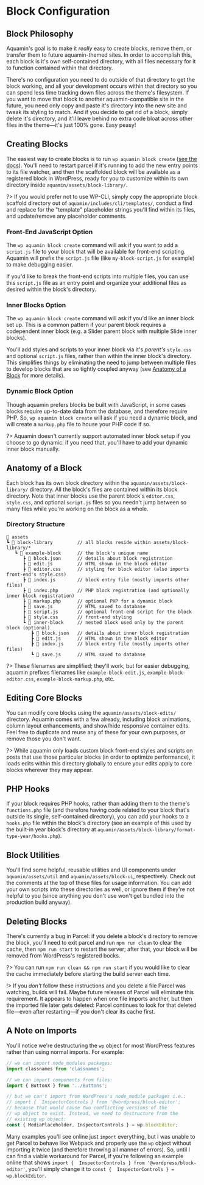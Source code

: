# Block Configuration

## Block Philosophy

Aquamin's goal is to make it _really_ easy to create blocks, remove them, or transfer them to future aquamin-themed sites. In order to accomplish this, each block is it's own self-contained directory, with all files necessary for it to function contained within that directory.

There's no configuration you need to do outside of that directory to get the block working, and all your development occurs within that directory so you can spend less time tracking down files across the theme's filesystem. If you want to move that block to another aquamin-compatible site in the future, you need only copy and paste it's directory into the new site and tweak its styling to match. And if you decide to get rid of a block, simply delete it's directory, and it'll leave behind no extra code bloat across other files in the theme—it's just 100% gone. Easy peasy!

## Creating Blocks

The easiest way to create blocks is to run `wp aquamin block create` ([see the docs](/features/wp-cli#wp-aquamin-block-create)). You'll need to restart parcel if it's running to add the new entry points to its file watcher, and then the scaffolded block will be available as a registered block in WordPress, ready for you to customize within its own directory inside `aquamin/assets/block-library/`.

?> If you would prefer not to use WP-CLI, simply copy the appropriate block scaffold directory out of `aquamin/includes/cli/templates/`, conduct a find and replace for the "template" placeholder strings you'll find within its files, and update/remove any placeholder comments.

### Front-End JavaScript Option

The `wp aquamin block create` command will ask if you want to add a `script.js` file to your block that will be available for front-end scripting. Aquamin will prefix the `script.js` file (like `my-block-script.js` for example) to make debugging easier.

If you'd like to break the front-end scripts into multiple files, you can use this `script.js` file as an entry point and organize your additional files as desired within the block's directory.

### Inner Blocks Option

The `wp aquamin block create` command will ask if you'd like an inner block set up. This is a common pattern if your parent block requires a codependent inner block (e.g. a Slider parent block with multiple Slide inner blocks).

You'll add styles and scripts to your inner block via it's _parent's_ `style.css` and optional `script.js` files, rather than within the inner block's directory. This simplifies things by eliminating the need to jump between multiple files to develop blocks that are so tightly coupled anyway (see [Anatomy of a Block](#anatomy-of-a-block) for more details).

### Dynamic Block Option

Though aquamin prefers blocks be built with JavaScript, in some cases blocks require up-to-date data from the database, and therefore require PHP. So, `wp aquamin block create` will ask if you need a dynamic block, and will create a `markup.php` file to house your PHP code if so.

?> Aquamin doesn't currently support automated inner block setup if you choose to go dynamic: if you need that, you'll have to add your dynamic inner block manually.

## Anatomy of a Block

Each block has its own block directory within the `aquamin/assets/block-library/` directory. All the block's files are contained within its block directory. Note that inner blocks use the parent block's `editor.css`, `style.css`, and optional `script.js` files so you needn't jump between so many files while you're working on the block as a whole.

### Directory Structure

```
📂 assets
┗ 📂 block-library         // all blocks reside within assets/block-library/*
   ┗ 📂 example-block      // the block's unique name
      ┣ 📄 block.json      // details about block registration
      ┣ 📄 edit.js         // HTML shown in the block editor
      ┣ 📄 editor.css      // styling for block editor (also imports front-end's style.css)
      ┣ 📄 index.js        // block entry file (mostly imports other files)
      ┣ 📄 index.php       // PHP block registration (and optionally inner block registration)
      ┣ 📄 markup.php      // optional PHP for a dynamic block
      ┣ 📄 save.js         // HTML saved to database
      ┣ 📄 script.js       // optional front-end script for the block
      ┣ 📄 style.css       // front-end styling
      ┗ 📂 inner-block     // nested block used only by the parent block (optional)
         ┣ 📄 block.json   // details about inner block registration
         ┣ 📄 edit.js      // HTML shown in the block editor
         ┣ 📄 index.js     // block entry file (mostly imports other files)
         ┗ 📄 save.js      // HTML saved to database
```
?> These filenames are simplified; they'll work, but for easier debugging, aquamin prefixes filenames like `example-block-edit.js`, `example-block-editor.css`, `example-block-markup.php`, etc.

## Editing Core Blocks

You can modify core blocks using the `aquamin/assets/block-edits/` directory. Aquamin comes with a few already, including block animations, column layout enhancements, and show/hide responsive container edits. Feel free to duplicate and reuse any of these for your own purposes, or remove those you don't want.

?> While aquamin only loads custom block front-end styles and scripts on posts that use those particular blocks (in order to optimize performance), it loads edits within this directory globally to ensure your edits apply to core blocks wherever they may appear.

## PHP Hooks

If your block requires PHP hooks, rather than adding them to the theme's `functions.php` file (and therefore having code related to your block that's outside its single, self-contained directory), you can add your hooks to a `hooks.php` file within the block's directory (see an example of this used by the built-in year block's directory at `aquamin/assets/block-library/format-type-year/hooks.php`).

## Block Utilities

You'll find some helpful, reusable utilities and UI components under `aquamin/assets/util` and `aquamin/assets/block-ui`, respectively. Check out the comments at the top of these files for usage information. You can add your own scripts into these directories as well, or ignore them if they're not helpful to you (since anything you don't use won't get bundled into the production build anyway).

## Deleting Blocks

There's currently a bug in Parcel: if you delete a block's directory to remove the block, you'll need to exit parcel and run `npm run clean` to clear the cache, then `npm run start` to restart the server; after that, your block will be removed from WordPress's registered bocks.

?> You can run `npm run clean && npm run start` if you would like to clear the cache immediately before starting the build server each time.

!> If you _don't_ follow these instructions and you delete a file Parcel was watching, builds will fail. Maybe future releases of Parcel will eliminate this requirement. It appears to happen when one file imports another, but then the imported file later gets deleted: Parcel continues to look for that deleted file—even after restarting—if you don't clear its cache first.

## A Note on Imports

You'll notice we're destructuring the `wp` object for most WordPress features rather than using normal imports. For example:

```javascript
// we can import node_modules packages:
import classnames from 'classnames';

// we can import components from files:
import { ButtonX } from '../Buttons';

// but we can't import from WordPress's node_module packages i.e.:
// import {  InspectorControls } from '@wordpress/block-editor';
// because that would cause two conflicting versions of the
// wp object to exist. Instead, we need to destructure from the
// existing wp object:
const { MediaPlaceholder, InspectorControls } = wp.blockEditor;
```

Many examples you'll see online just `import` everything, but I was unable to get Parcel to behave like Webpack and properly use the `wp` object without importing it twice (and therefore throwing all manner of errors). So, until I can find a viable workaround for Parcel, if you're following an example online that shows `import {  InspectorControls } from '@wordpress/block-editor'`, you'll simply change it to `const {  InspectorControls } = wp.blockEditor`.
